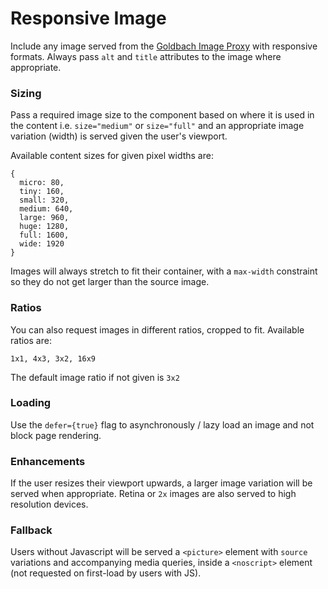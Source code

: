 # Responsive Image

Include any image served from the [Goldbach Image Proxy](https://cms.azbe.lovelysystems.com/docs/mobile_imageproxy.html) with responsive formats. Always pass `alt` and `title` attributes to the image where appropriate.


### Sizing

Pass a required image size to the component based on where it is used in the content i.e. `size="medium"` or `size="full"` and an appropriate image variation (width) is served given the user's viewport.

Available content sizes for given pixel widths are:

```
{
  micro: 80,
  tiny: 160,
  small: 320,
  medium: 640,
  large: 960,
  huge: 1280,
  full: 1600,
  wide: 1920
}
```


Images will always stretch to fit their container, with a `max-width` constraint so they do not get larger than the source image.

### Ratios

You can also request images in different ratios, cropped to fit. Available ratios are:

`1x1, 4x3, 3x2, 16x9`

The default image ratio if not given is `3x2`

### Loading

Use the `defer={true}` flag to asynchronously / lazy load an image and not block page rendering.

### Enhancements

If the user resizes their viewport upwards, a larger image variation will be served when appropriate.
Retina or `2x` images are also served to high resolution devices.

### Fallback

Users without Javascript will be served a `<picture>` element with `source` variations and accompanying media queries, inside a `<noscript>` element (not requested on first-load by users with JS).
